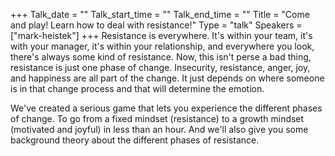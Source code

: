 +++
Talk_date = ""
Talk_start_time = ""
Talk_end_time = ""
Title = "Come and play! Learn how to deal with resistance!"
Type = "talk"
Speakers = ["mark-heistek"]
+++
Resistance is everywhere. It's within your team, it's with your manager, it's within your relationship, and everywhere you look, there's always some kind of resistance.
Now, this isn't perse a bad thing, resistance is just one phase of change. Insecurity, resistance, anger, joy, and happiness are all part of the change. 
It just depends on where someone is in that change process and that will determine the emotion.

We've created a serious game that lets you experience the different phases of change.  To go from a fixed mindset (resistance) to a growth mindset (motivated and joyful) in less than an hour.
And we'll also give you some background theory about the different phases of resistance.